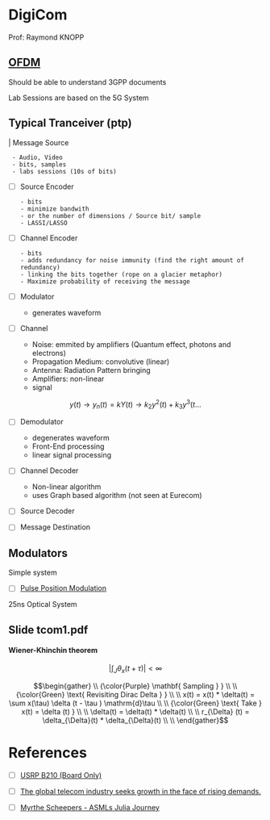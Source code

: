 # DigiCom

Prof: Raymond KNOPP

## [OFDM](https://en.wikipedia.org/wiki/Orthogonal_frequency-division_multiplexing)

Should be able to understand 3GPP documents

Lab Sessions are based on the 5G System

## Typical Tranceiver (ptp)


|  Message Source

     - Audio, Video
     - bits, samples 
     - labs sessions (10s of bits)

- [ ] Source Encoder

      - bits
      - minimize bandwith 
      - or the number of dimensions / Source bit/ sample
      - LASSI/LASSO

- [ ] Channel Encoder

      - bits
      - adds redundancy for noise immunity (find the right amount of redundancy)
      - linking the bits together (rope on a glacier metaphor)
      - Maximize probability of receiving the message

- [ ] Modulator 

   - generates waveform


- [ ] Channel

   - Noise: emmited by amplifiers (Quantum effect, photons and electrons)
   - Propagation Medium: convolutive (linear)
   - Antenna: Radiation Pattern bringing 
   - Amplifiers: non-linear
   - signal

```math
y(t) \to y_n(t) = k Y(t) \to k_2 y^2(t) +  k_3 y^3(t \dots
```

- [ ] Demodulator 

   - degenerates waveform
   - Front-End processing
   - linear signal processing

- [ ] Channel Decoder

   - Non-linear algorithm
   - uses Graph based algorithm (not seen at Eurecom)
      
- [ ] Source Decoder

   
 - [ ] Message Destination

## Modulators

Simple system

- [ ] [Pulse Position Modulation](https://en.wikipedia.org/wiki/Pulse-position_modulation)
   
25ns Optical System

## Slide tcom1.pdf

#### Wiener-Khinchin theorem

```math
| \int_J \theta_x(t + \tau) | < \infty 
```

```math
\begin{gather}
   \\
   {\color{Purple} \mathbf{ Sampling } } \\
    \\
   {\color{Green} \text{ Revisiting Dirac Delta } } \\
    \\
    x(t) = x(t) * \delta(t) = \sum x(\tau) \delta (t - \tau )  \mathrm{d}\tau  \\
    \\
   {\color{Green} \text{ Take } x(t) = \delta (t) } \\
    \\
    \delta(t) = \delta(t) * \delta(t)  \\
    \\
    r_{\Delta} (t) = \delta_{\Delta}(t) * \delta_{\Delta}(t)  \\
    \\
\end{gather}
```

# References

- [ ] [USRP B210 (Board Only)](https://www.ettus.com/all-products/ub210-kit/)
- [ ] [The global telecom industry seeks growth in the face of rising demands.](https://www.pwc.com/gx/en/industries/tmt/telecom-outlook-perspectives.html)
- [ ] [Myrthe Scheepers - ASMLs Julia Journey](https://www.youtube.com/watch?v=Nf70byblWEU)


